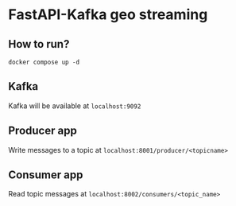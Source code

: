 # FastAPI-Kafka geo streaming

## How to run?
`docker compose up -d`

## Kafka
Kafka will be available at `localhost:9092`


## Producer app
Write messages to a topic at `localhost:8001/producer/<topicname>`

## Consumer app
Read topic messages at `localhost:8002/consumers/<topic_name>`
